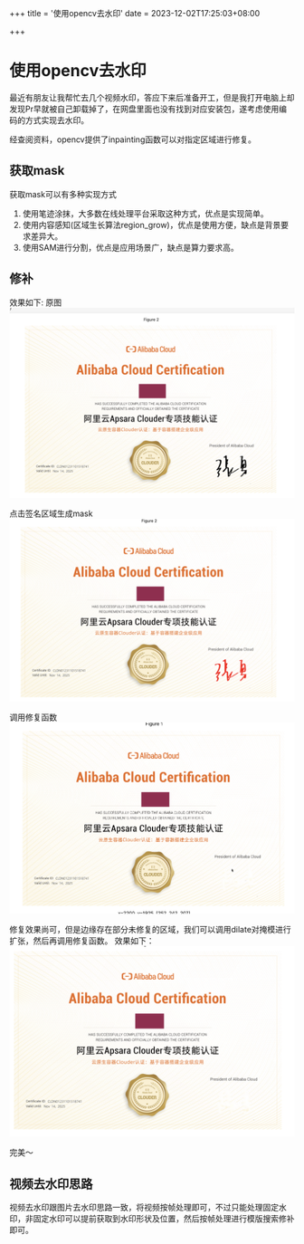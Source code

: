 +++
title = '使用opencv去水印'
date = 2023-12-02T17:25:03+08:00

+++

# 使用opencv去水印
最近有朋友让我帮忙去几个视频水印，答应下来后准备开工，但是我打开电脑上却发现Pr早就被自己卸载掉了，在网盘里面也没有找到对应安装包，遂考虑使用编码的方式实现去水印。

经查阅资料，opencv提供了inpainting函数可以对指定区域进行修复。

## 获取mask

获取mask可以有多种实现方式

1. 使用笔迹涂抹，大多数在线处理平台采取这种方式，优点是实现简单。
2. 使用内容感知(区域生长算法region_grow)，优点是使用方便，缺点是背景要求差异大。
3. 使用SAM进行分割，优点是应用场景广，缺点是算力要求高。


## 修补


效果如下:
原图
![原图](image.png)

点击签名区域生成mask
![点击指定区域后](image-1.png)

调用修复函数
![修补指定区域效果](image-2.png)

修复效果尚可，但是边缘存在部分未修复的区域，我们可以调用dilate对掩模进行扩张，然后再调用修复函数。
效果如下：
![最终效果](image-3.png)

完美～

## 视频去水印思路
视频去水印跟图片去水印思路一致，将视频按帧处理即可，不过只能处理固定水印，非固定水印可以提前获取到水印形状及位置，然后按帧处理进行模版搜索修补即可。
